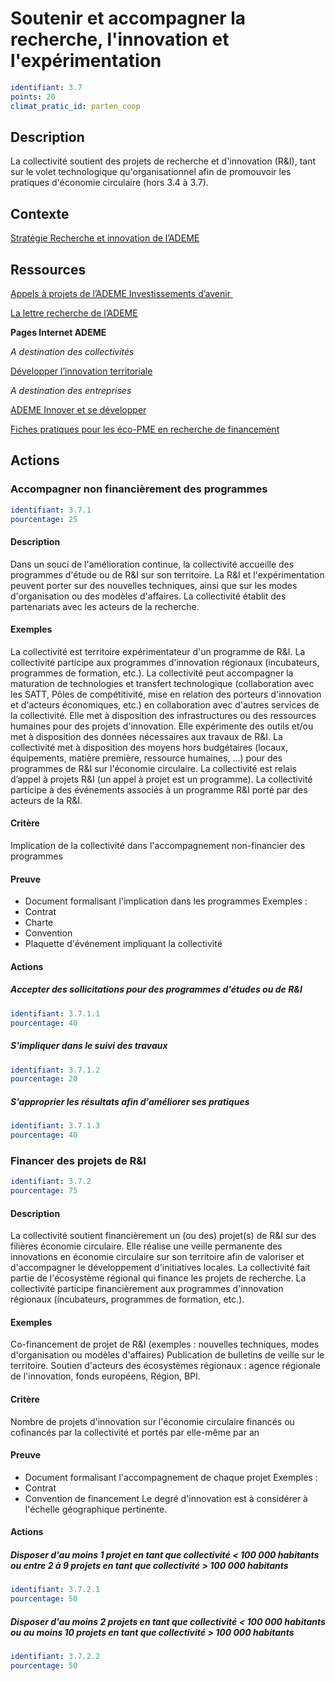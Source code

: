 # Soutenir et accompagner la recherche, l'innovation et l'expérimentation
```yaml
identifiant: 3.7
points: 20
climat_pratic_id: parten_coop
```
## Description
La collectivité soutient des projets de recherche et d'innovation (R&I), tant sur le volet technologique qu'organisationnel afin de promouvoir les pratiques d'économie circulaire (hors 3.4 à 3.7).

## Contexte

<a href="https://www.ademe.fr/strategie-recherche-developpement-innovation-lademe-periode-2014-2020">Stratégie
Recherche et innovation de l’ADEME</a>


## Ressources

<a href="https://www.ademe.fr/actualites/appels-a-projets?appels-en-cours=1&amp;investissements-davenir=1">Appels à projets de l’ADEME Investissements d’avenir&nbsp;</a>

<a href="https://www.ademe.fr/dossier/ademe/lettre-recherche">La
lettre recherche de l’ADEME</a>

**Pages Internet ADEME**

<i>A destination des collectivités</i>

<a href="https://www.ademe.fr/collectivites-secteur-public/animer-territoire/developper-linnovation-territoriale">Développer l’innovation territoriale</a>

<i>A destination des entreprises</i>

<a href="https:/www.ademe.fr/entreprises-monde-agricole/innover-developper">ADEME Innover et se développer</a>

<a href="https://www.ademe.fr/fiches-pratiques-eco-pme-recherche-financement">Fiches pratiques pour les éco-PME en recherche de financement</a>

## Actions
### Accompagner non financièrement des programmes
```yaml
identifiant: 3.7.1
pourcentage: 25
```
#### Description
Dans un souci de l'amélioration continue, la collectivité accueille des programmes d'étude ou de R&I sur son territoire. La R&I et l'expérimentation peuvent porter sur des nouvelles techniques, ainsi que sur les modes d'organisation ou des modèles d'affaires.
La collectivité établit des partenariats avec les acteurs de la recherche.

#### Exemples
La collectivité est territoire expérimentateur d'un programme de R&I.
La collectivité participe aux programmes d'innovation régionaux (incubateurs, programmes de formation, etc.).
La collectivité peut accompagner la maturation de technologies et transfert technologique (collaboration avec les SATT, Pôles de compétitivité, mise en relation des porteurs d'innovation et d'acteurs économiques, etc.) en collaboration avec d'autres services de la collectivité.
Elle met à disposition des infrastructures ou des ressources humaines pour des projets d'innovation.
Elle expérimente des outils et/ou met à disposition des données nécessaires aux travaux de R&I.
La collectivité met à disposition des moyens hors budgétaires (locaux, équipements, matière première, ressource humaines, …) pour des programmes de R&I sur l'économie circulaire.
La collectivité est relais d’appel à projets R&I (un appel à projet est un programme).
La collectivité participe à des événements associés à un programme R&I porté par des acteurs de la R&I.

#### Critère
Implication de la collectivité dans l'accompagnement non-financier des programmes

#### Preuve
- Document formalisant l'implication dans les programmes
Exemples :
- Contrat
- Charte
- Convention
- Plaquette d'événement impliquant la collectivité

#### Actions
##### Accepter des sollicitations pour des programmes d'études ou de R&I
```yaml
identifiant: 3.7.1.1
pourcentage: 40
```

##### S'impliquer dans le suivi des travaux
```yaml
identifiant: 3.7.1.2
pourcentage: 20
```

##### S'approprier les résultats afin d'améliorer ses pratiques
```yaml
identifiant: 3.7.1.3
pourcentage: 40
```


### Financer des projets de R&I
```yaml
identifiant: 3.7.2
pourcentage: 75
```
#### Description
La collectivité soutient financièrement un (ou des) projet(s) de R&I sur des filières économie circulaire. Elle réalise une veille permanente des innovations en économie circulaire sur son territoire afin de valoriser et d'accompagner le développement d'initiatives locales. La collectivité fait partie de l'écosystème régional qui finance les projets de recherche.
La collectivité participe financièrement aux programmes d'innovation régionaux (incubateurs, programmes de formation, etc.).

#### Exemples
Co-financement de projet de R&I (exemples : nouvelles techniques, modes d'organisation ou modèles d'affaires)
Publication de bulletins de veille sur le territoire.
Soutien d'acteurs des écosystèmes régionaux : agence régionale de l'innovation, fonds européens, Région, BPI.

#### Critère
Nombre de projets d'innovation sur l'économie circulaire financés ou cofinancés par la collectivité et portés par elle-même par an

#### Preuve
- Document formalisant l'accompagnement de chaque projet
Exemples :
- Contrat
- Convention de financement
Le degré d'innovation est à considérer à l'échelle géographique pertinente.

#### Actions
##### Disposer d'au moins 1 projet en tant que collectivité < 100 000 habitants ou entre 2 à 9 projets en tant que collectivité > 100 000 habitants
```yaml
identifiant: 3.7.2.1
pourcentage: 50
```

##### Disposer d'au moins 2 projets  en tant que collectivité < 100 000 habitants ou au moins 10 projets en tant que collectivité > 100 000 habitants
```yaml
identifiant: 3.7.2.2
pourcentage: 50
```
